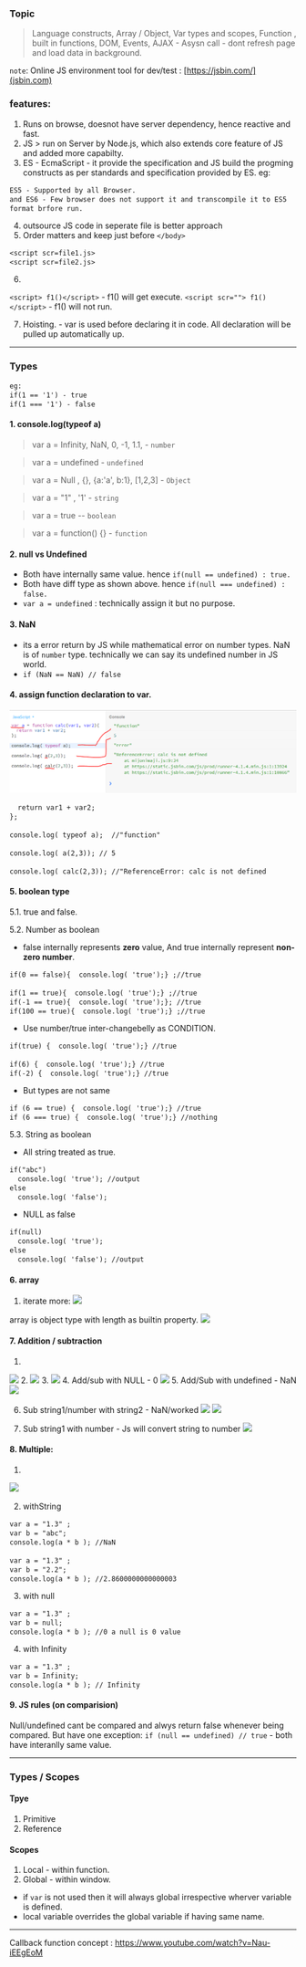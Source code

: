 ### Topic
> Language constructs, 
> Array / Object, 
> Var types and scopes, 
> Function , built in functions,
> DOM, 
> Events,
> AJAX - Asysn call - dont refresh page and load data in background.

`note`: Online JS environment tool for dev/test : [https://jsbin.com/](jsbin.com)

### features:

1. Runs on browse, doesnot have server dependency, hence reactive and fast.
2. JS > run on Server by Node.js, which also extends core  feature of JS and added more capabilty.
3. ES - EcmaScript - it provide the specification and JS build the progming constructs as per standards and specification provided by ES.
eg: 
```
ES5 - Supported by all Browser.
and ES6 - Few browser does not support it and transcompile it to ES5 format brfore run.
```

4. outsource JS code in seperate file is better approach
5. Order matters and keep just before `</body>`
```
<script scr=file1.js>
<script scr=file2.js>
```
6. 
`<script> f1()</script>` - f1() will get execute.
`<script scr=""> f1()</script>` - f1() will not run.

7. Hoisting. - var is used before declaring it in code. All declaration will be pulled up automatically up.

***

### Types

```
eg:
if(1 == '1') - true
if(1 === '1') - false
```
#### 1. console.log(typeof a)

> var a = Infinity, NaN, 0, -1, 1.1, - `number`

> var a = undefined -  `undefined`

> var a = Null , {}, {a:'a', b:1}, [1,2,3] - `Object`

> var a = "1" , '1' - `string`

> var a = true -- `boolean`

> var a = function() {} - `function`

#### 2. null vs Undefined
- Both have internally same value. hence   `if(null == undefined) : true.`
- Both have diff type as shown above. hence  `if(null === undefined) : false.`
- `var a = undefined` : technically assign it but no purpose.

#### 3. NaN
- its a error return by JS while mathematical error on number types. NaN is of `number` type. technically we can say its undefined number in JS world.
- `if (NaN == NaN) // false` 

#### 4. assign function declaration to var.
![](https://github.com/lekhrajdinkar/javaScript/blob/master/Notes/asset/js1.PNG)

```var a = function calc(var1, var2){
  return var1 + var2;
};
 
console.log( typeof a);  //"function"

console.log( a(2,3)); // 5

console.log( calc(2,3)); //"ReferenceError: calc is not defined
````

#### 5. boolean type
5.1. true and false.

5.2. Number as boolean
- false internally represents **zero** value, And true internally represent **non-zero number**.
```
if(0 == false){  console.log( 'true');} ;//true

if(1 == true){  console.log( 'true');} ;//true
if(-1 == true){  console.log( 'true');}; //true
if(100 == true){  console.log( 'true');} ;//true
```

- Use number/true inter-changebelly as CONDITION.
```
if(true) {  console.log( 'true');} //true

if(6) {  console.log( 'true');} //true
if(-2) {  console.log( 'true');} //true
```

- But types are not same
```
if (6 == true) {  console.log( 'true');} //true
if (6 === true) {  console.log( 'true');} //nothing
```
5.3. String as boolean 
- All string treated as true.
```
if("abc")
  console.log( 'true'); //output
else
  console.log( 'false');
```
- NULL as false
```
if(null)
  console.log( 'true');
else
  console.log( 'false'); //output
```

#### 6. array
1. iterate more:
![](https://github.com/lekhrajdinkar/javaScript/blob/master/Notes/asset/js2.PNG)

array is object type with length as builtin property.
![](https://github.com/lekhrajdinkar/javaScript/blob/master/Notes/asset/js3.PNG)


#### 7. Addition / subtraction
1. 
![](https://github.com/lekhrajdinkar/javaScript/blob/master/Notes/asset/js4.PNG)
2. 
![](https://github.com/lekhrajdinkar/javaScript/blob/master/Notes/asset/js5.PNG)
3. 
![](https://github.com/lekhrajdinkar/javaScript/blob/master/Notes/asset/js6.PNG)
4. Add/sub with NULL - 0
![](https://github.com/lekhrajdinkar/javaScript/blob/master/Notes/asset/js7.PNG)
5. Add/Sub with undefined - NaN
![](https://github.com/lekhrajdinkar/javaScript/blob/master/Notes/asset/js8.PNG)

6. Sub string1/number with string2 - NaN/worked
![](https://github.com/lekhrajdinkar/javaScript/blob/master/Notes/asset/js9.PNG)
![](https://github.com/lekhrajdinkar/javaScript/blob/master/Notes/asset/js11.PNG)

7. Sub string1 with number - Js will convert string to number
![](https://github.com/lekhrajdinkar/javaScript/blob/master/Notes/asset/js10.PNG)

#### 8. Multiple:
1. 
![](https://github.com/lekhrajdinkar/javaScript/blob/master/Notes/asset/js12.PNG)

2. withString
```
var a = "1.3" ;  
var b = "abc";
console.log(a * b ); //NaN

var a = "1.3" ;  
var b = "2.2";
console.log(a * b ); //2.8600000000000003
```

3. with null
```
var a = "1.3" ;  
var b = null; 
console.log(a * b ); //0 a null is 0 value
```

4. with Infinity
```
var a = "1.3" ;  
var b = Infinity; 
console.log(a * b ); // Infinity
```

#### 9. JS rules (on comparision)
Null/undefined cant be compared and alwys return false whenever being compared. But have one exception:
`if (null == undefined) // true` - both have interanlly same value.

***

### Types / Scopes
#### Tpye 
1. Primitive
2. Reference

#### Scopes
1. Local - within function. 
2. Global - within window.

- if `var` is not used then it will always global irrespective wherver variable is defined.
- local variable overrides the global variable if having same name.

***
Callback function concept : https://www.youtube.com/watch?v=Nau-iEEgEoM




















